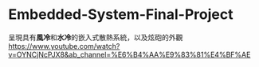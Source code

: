 # Embedded-System-Final-Project
呈現具有**風冷**和**水冷**的嵌入式散熱系統，以及炫砲的外觀  
https://www.youtube.com/watch?v=OYNCjNcPJX8&ab_channel=%E6%B4%AA%E9%83%81%E4%BF%AE
